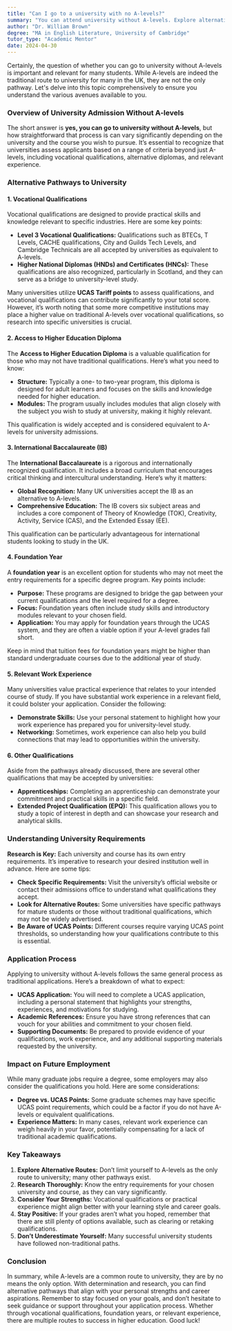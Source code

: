 ```yaml
---
title: "Can I go to a university with no A-levels?"
summary: "You can attend university without A-levels. Explore alternative pathways and options available for university admission in the UK."
author: "Dr. William Brown"
degree: "MA in English Literature, University of Cambridge"
tutor_type: "Academic Mentor"
date: 2024-04-30
---
```


Certainly, the question of whether you can go to university without A-levels is important and relevant for many students. While A-levels are indeed the traditional route to university for many in the UK, they are not the only pathway. Let's delve into this topic comprehensively to ensure you understand the various avenues available to you.

### Overview of University Admission Without A-levels

The short answer is **yes, you can go to university without A-levels**, but how straightforward that process is can vary significantly depending on the university and the course you wish to pursue. It’s essential to recognize that universities assess applicants based on a range of criteria beyond just A-levels, including vocational qualifications, alternative diplomas, and relevant experience.

### Alternative Pathways to University

#### 1. Vocational Qualifications

Vocational qualifications are designed to provide practical skills and knowledge relevant to specific industries. Here are some key points:

- **Level 3 Vocational Qualifications:** Qualifications such as BTECs, T Levels, CACHE qualifications, City and Guilds Tech Levels, and Cambridge Technicals are all accepted by universities as equivalent to A-levels. 
- **Higher National Diplomas (HNDs) and Certificates (HNCs):** These qualifications are also recognized, particularly in Scotland, and they can serve as a bridge to university-level study.

Many universities utilize **UCAS Tariff points** to assess qualifications, and vocational qualifications can contribute significantly to your total score. However, it’s worth noting that some more competitive institutions may place a higher value on traditional A-levels over vocational qualifications, so research into specific universities is crucial.

#### 2. Access to Higher Education Diploma

The **Access to Higher Education Diploma** is a valuable qualification for those who may not have traditional qualifications. Here’s what you need to know:

- **Structure:** Typically a one- to two-year program, this diploma is designed for adult learners and focuses on the skills and knowledge needed for higher education.
- **Modules:** The program usually includes modules that align closely with the subject you wish to study at university, making it highly relevant.

This qualification is widely accepted and is considered equivalent to A-levels for university admissions.

#### 3. International Baccalaureate (IB)

The **International Baccalaureate** is a rigorous and internationally recognized qualification. It includes a broad curriculum that encourages critical thinking and intercultural understanding. Here’s why it matters:

- **Global Recognition:** Many UK universities accept the IB as an alternative to A-levels. 
- **Comprehensive Education:** The IB covers six subject areas and includes a core component of Theory of Knowledge (TOK), Creativity, Activity, Service (CAS), and the Extended Essay (EE).

This qualification can be particularly advantageous for international students looking to study in the UK.

#### 4. Foundation Year

A **foundation year** is an excellent option for students who may not meet the entry requirements for a specific degree program. Key points include:

- **Purpose:** These programs are designed to bridge the gap between your current qualifications and the level required for a degree.
- **Focus:** Foundation years often include study skills and introductory modules relevant to your chosen field.
- **Application:** You may apply for foundation years through the UCAS system, and they are often a viable option if your A-level grades fall short.

Keep in mind that tuition fees for foundation years might be higher than standard undergraduate courses due to the additional year of study.

#### 5. Relevant Work Experience

Many universities value practical experience that relates to your intended course of study. If you have substantial work experience in a relevant field, it could bolster your application. Consider the following:

- **Demonstrate Skills:** Use your personal statement to highlight how your work experience has prepared you for university-level study.
- **Networking:** Sometimes, work experience can also help you build connections that may lead to opportunities within the university.

#### 6. Other Qualifications

Aside from the pathways already discussed, there are several other qualifications that may be accepted by universities:

- **Apprenticeships:** Completing an apprenticeship can demonstrate your commitment and practical skills in a specific field.
- **Extended Project Qualification (EPQ):** This qualification allows you to study a topic of interest in depth and can showcase your research and analytical skills.

### Understanding University Requirements

**Research is Key:** Each university and course has its own entry requirements. It’s imperative to research your desired institution well in advance. Here are some tips:

- **Check Specific Requirements:** Visit the university’s official website or contact their admissions office to understand what qualifications they accept.
- **Look for Alternative Routes:** Some universities have specific pathways for mature students or those without traditional qualifications, which may not be widely advertised.
- **Be Aware of UCAS Points:** Different courses require varying UCAS point thresholds, so understanding how your qualifications contribute to this is essential.

### Application Process

Applying to university without A-levels follows the same general process as traditional applications. Here’s a breakdown of what to expect:

- **UCAS Application:** You will need to complete a UCAS application, including a personal statement that highlights your strengths, experiences, and motivations for studying.
- **Academic References:** Ensure you have strong references that can vouch for your abilities and commitment to your chosen field.
- **Supporting Documents:** Be prepared to provide evidence of your qualifications, work experience, and any additional supporting materials requested by the university.

### Impact on Future Employment

While many graduate jobs require a degree, some employers may also consider the qualifications you hold. Here are some considerations:

- **Degree vs. UCAS Points:** Some graduate schemes may have specific UCAS point requirements, which could be a factor if you do not have A-levels or equivalent qualifications.
- **Experience Matters:** In many cases, relevant work experience can weigh heavily in your favor, potentially compensating for a lack of traditional academic qualifications.

### Key Takeaways

1. **Explore Alternative Routes:** Don’t limit yourself to A-levels as the only route to university; many other pathways exist.
2. **Research Thoroughly:** Know the entry requirements for your chosen university and course, as they can vary significantly.
3. **Consider Your Strengths:** Vocational qualifications or practical experience might align better with your learning style and career goals.
4. **Stay Positive:** If your grades aren’t what you hoped, remember that there are still plenty of options available, such as clearing or retaking qualifications.
5. **Don’t Underestimate Yourself:** Many successful university students have followed non-traditional paths.

### Conclusion

In summary, while A-levels are a common route to university, they are by no means the only option. With determination and research, you can find alternative pathways that align with your personal strengths and career aspirations. Remember to stay focused on your goals, and don’t hesitate to seek guidance or support throughout your application process. Whether through vocational qualifications, foundation years, or relevant experience, there are multiple routes to success in higher education. Good luck!
    